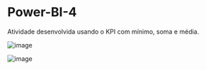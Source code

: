 # Power-BI-4

Atividade desenvolvida usando o KPI com mínimo, soma e média.

![image](https://github.com/user-attachments/assets/7bf53103-1a48-492f-b8ff-39e2129b5b44)


![image](https://github.com/user-attachments/assets/870e0058-87f6-4823-adf3-96806c2fe515)
